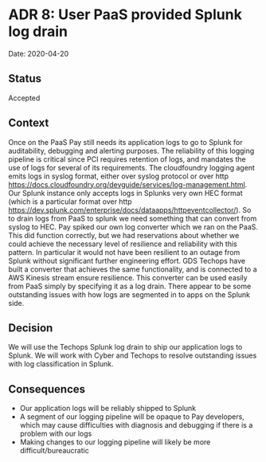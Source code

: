 # ADR 8: User PaaS provided Splunk log drain 

Date: 2020-04-20

## Status

Accepted

## Context
Once on the PaaS Pay still needs its application logs to go to Splunk for auditability, debugging and alerting purposes. The reliability of this logging pipeline is critical since PCI requires retention of logs, and mandates the use of logs for several of its requirements. 
The cloudfoundry logging agent emits logs in syslog format, either over syslog protocol or over http <https://docs.cloudfoundry.org/devguide/services/log-management.html>. Our Splunk instance only accepts logs in Splunks very own HEC format (which is a particular format over http <https://dev.splunk.com/enterprise/docs/dataapps/httpeventcollector/>). So to drain logs from PaaS to splunk we need something that can convert from syslog to HEC. 
Pay spiked our own log converter which we ran on the PaaS. This did function correctly, but we had reservations about whether we could achieve the necessary level of resilience and reliability with this pattern. In particular it would not have been resilient to an outage from Splunk without significant further engineering effort.
GDS Techops have built a converter that achieves the same functionality, and is connected to a AWS Kinesis stream ensure resilience. This converter can be used easily from PaaS simply by specifying it as a log drain.
There appear to be some outstanding issues with how logs are segmented in to apps on the Splunk side.

## Decision
We will use the Techops Splunk log drain to ship our application logs to Splunk. We will work with Cyber and Techops to resolve outstanding issues with log classification in Splunk.

## Consequences
- Our application logs will be reliably shipped to Splunk
- A segment of our logging pipeline will be opaque to Pay developers, which may cause difficulties with diagnosis and debugging if there is a problem with our logs
- Making changes to our logging pipeline will likely be more difficult/bureaucratic